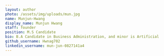 ```yaml
---
layout: author
photo: /assets/img/uploads/mun.jpg
name: Munjun-Hwang
display_name: Munjun Hwang
staff: founder
position: M.S Candidate
bio: B.A Candidate in Business Administration, and minor is Artificial Intelligence at Sogang Univ.
github_username: Hwnag702
linkedin_username: mun-jun-0827141a4
---
```


